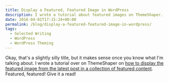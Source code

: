 ```yaml
---
title: Display a Featured, Featured Image in WordPress
description: I wrote a tutorial about featured images on ThemeShaper.
date: 2016-04-01T17:15:24+00:00
permalink: /blog/display-a-featured-featured-image-in-wordpress/
tags:
  - Selected Writing
  - WordPress
  - WordPress Theming
---
```


Okay, that's a slightly silly title, but it makes sense once you know what I'm talking about. I wrote a tutorial over on ThemeShaper on [how to display the featured image from the latest post in a collection of featured content](http://themeshaper.com/2016/04/01/show-the-latest-featured-image-from-featured-content/). Featured, featured! Give it a read!
